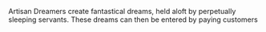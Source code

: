 Artisan Dreamers create fantastical dreams, held aloft by perpetually sleeping servants. These dreams can then be entered by paying customers